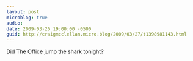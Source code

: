 ```yaml
---
layout: post
microblog: true
audio: 
date: 2009-03-26 19:00:00 -0500
guid: http://craigmcclellan.micro.blog/2009/03/27/t1398981143.html
---
```

Did The Office jump the shark tonight?

